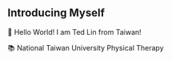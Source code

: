 ﻿## Introducing Myself

:wave: Hello World! I am Ted Lin from Taiwan!

:books: National Taiwan University Physical Therapy



